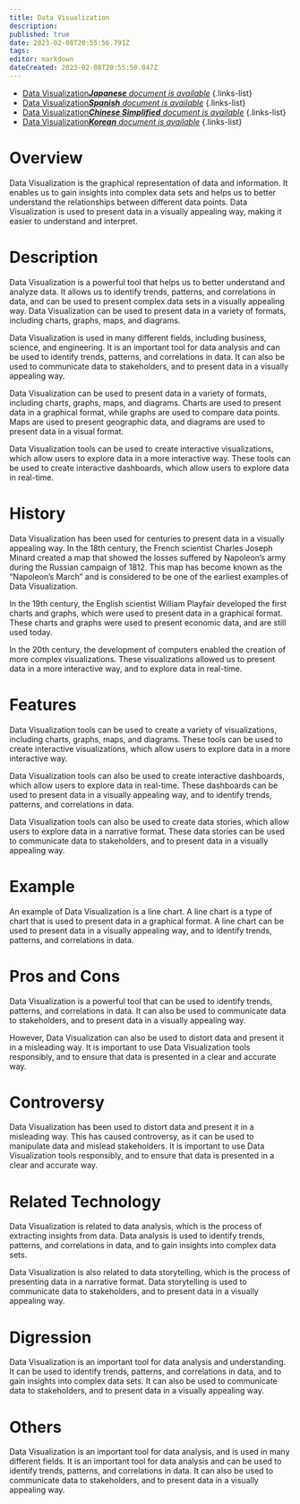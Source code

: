 ```yaml
---
title: Data Visualization
description: 
published: true
date: 2023-02-08T20:55:56.791Z
tags: 
editor: markdown
dateCreated: 2023-02-08T20:55:50.047Z
---
```


- [Data Visualization***Japanese** document is available*](/ja/Knowledge-base/Dictionary/data-visualization)
{.links-list}
- [Data Visualization***Spanish** document is available*](/es/Knowledge-base/Dictionary/data-visualization)
{.links-list}
- [Data Visualization***Chinese Simplified** document is available*](/zh/Knowledge-base/Dictionary/data-visualization)
{.links-list}
- [Data Visualization***Korean** document is available*](/ko/Knowledge-base/Dictionary/data-visualization)
{.links-list}


# Overview
Data Visualization is the graphical representation of data and information. It enables us to gain insights into complex data sets and helps us to better understand the relationships between different data points. Data Visualization is used to present data in a visually appealing way, making it easier to understand and interpret.

# Description
Data Visualization is a powerful tool that helps us to better understand and analyze data. It allows us to identify trends, patterns, and correlations in data, and can be used to present complex data sets in a visually appealing way. Data Visualization can be used to present data in a variety of formats, including charts, graphs, maps, and diagrams.

Data Visualization is used in many different fields, including business, science, and engineering. It is an important tool for data analysis and can be used to identify trends, patterns, and correlations in data. It can also be used to communicate data to stakeholders, and to present data in a visually appealing way.

Data Visualization can be used to present data in a variety of formats, including charts, graphs, maps, and diagrams. Charts are used to present data in a graphical format, while graphs are used to compare data points. Maps are used to present geographic data, and diagrams are used to present data in a visual format.

Data Visualization tools can be used to create interactive visualizations, which allow users to explore data in a more interactive way. These tools can be used to create interactive dashboards, which allow users to explore data in real-time.

# History
Data Visualization has been used for centuries to present data in a visually appealing way. In the 18th century, the French scientist Charles Joseph Minard created a map that showed the losses suffered by Napoleon’s army during the Russian campaign of 1812. This map has become known as the “Napoleon’s March” and is considered to be one of the earliest examples of Data Visualization.

In the 19th century, the English scientist William Playfair developed the first charts and graphs, which were used to present data in a graphical format. These charts and graphs were used to present economic data, and are still used today.

In the 20th century, the development of computers enabled the creation of more complex visualizations. These visualizations allowed us to present data in a more interactive way, and to explore data in real-time.

# Features
Data Visualization tools can be used to create a variety of visualizations, including charts, graphs, maps, and diagrams. These tools can be used to create interactive visualizations, which allow users to explore data in a more interactive way.

Data Visualization tools can also be used to create interactive dashboards, which allow users to explore data in real-time. These dashboards can be used to present data in a visually appealing way, and to identify trends, patterns, and correlations in data.

Data Visualization tools can also be used to create data stories, which allow users to explore data in a narrative format. These data stories can be used to communicate data to stakeholders, and to present data in a visually appealing way.

# Example
An example of Data Visualization is a line chart. A line chart is a type of chart that is used to present data in a graphical format. A line chart can be used to present data in a visually appealing way, and to identify trends, patterns, and correlations in data.

# Pros and Cons
Data Visualization is a powerful tool that can be used to identify trends, patterns, and correlations in data. It can also be used to communicate data to stakeholders, and to present data in a visually appealing way. 

However, Data Visualization can also be used to distort data and present it in a misleading way. It is important to use Data Visualization tools responsibly, and to ensure that data is presented in a clear and accurate way.

# Controversy
Data Visualization has been used to distort data and present it in a misleading way. This has caused controversy, as it can be used to manipulate data and mislead stakeholders. It is important to use Data Visualization tools responsibly, and to ensure that data is presented in a clear and accurate way.

# Related Technology
Data Visualization is related to data analysis, which is the process of extracting insights from data. Data analysis is used to identify trends, patterns, and correlations in data, and to gain insights into complex data sets.

Data Visualization is also related to data storytelling, which is the process of presenting data in a narrative format. Data storytelling is used to communicate data to stakeholders, and to present data in a visually appealing way.

# Digression
Data Visualization is an important tool for data analysis and understanding. It can be used to identify trends, patterns, and correlations in data, and to gain insights into complex data sets. It can also be used to communicate data to stakeholders, and to present data in a visually appealing way.

# Others
Data Visualization is an important tool for data analysis, and is used in many different fields. It is an important tool for data analysis and can be used to identify trends, patterns, and correlations in data. It can also be used to communicate data to stakeholders, and to present data in a visually appealing way.